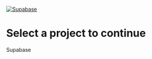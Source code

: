 [![Supabase](https://supabase.com/dashboard/img/supabase-logo.svg)](https://supabase.com/dashboard/projects)
# Select a project to continue
Supabase
